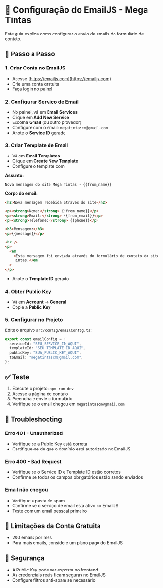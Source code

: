 # 📧 Configuração do EmailJS - Mega Tintas

Este guia explica como configurar o envio de emails do formulário de contato.

## 🚀 Passo a Passo

### 1. Criar Conta no EmailJS

- Acesse [https://emailjs.com](https://emailjs.com)
- Crie uma conta gratuita
- Faça login no painel

### 2. Configurar Serviço de Email

- No painel, vá em **Email Services**
- Clique em **Add New Service**
- Escolha **Gmail** (ou outro provedor)
- Configure com o email: `megatintascm@gmail.com`
- Anote o **Service ID** gerado

### 3. Criar Template de Email

- Vá em **Email Templates**
- Clique em **Create New Template**
- Configure o template com:

**Assunto:**

```
Nova mensagem do site Mega Tintas - {{from_name}}
```

**Corpo do email:**

```html
<h2>Nova mensagem recebida através do site</h2>

<p><strong>Nome:</strong> {{from_name}}</p>
<p><strong>Email:</strong> {{from_email}}</p>
<p><strong>Telefone:</strong> {{phone}}</p>

<h3>Mensagem:</h3>
<p>{{message}}</p>

<hr />
<p>
  <em
    >Esta mensagem foi enviada através do formulário de contato do site Mega
    Tintas.</em
  >
</p>
```

- Anote o **Template ID** gerado

### 4. Obter Public Key

- Vá em **Account** → **General**
- Copie a **Public Key**

### 5. Configurar no Projeto

Edite o arquivo `src/config/emailConfig.ts`:

```typescript
export const emailConfig = {
  serviceId: "SEU_SERVICE_ID_AQUI",
  templateId: "SEU_TEMPLATE_ID_AQUI",
  publicKey: "SUA_PUBLIC_KEY_AQUI",
  toEmail: "megatintascm@gmail.com",
};
```

## ✅ Teste

1. Execute o projeto: `npm run dev`
2. Acesse a página de contato
3. Preencha e envie o formulário
4. Verifique se o email chegou em `megatintascm@gmail.com`

## 🔧 Troubleshooting

### Erro 401 - Unauthorized

- Verifique se a Public Key está correta
- Certifique-se de que o domínio está autorizado no EmailJS

### Erro 400 - Bad Request

- Verifique se o Service ID e Template ID estão corretos
- Confirme se todos os campos obrigatórios estão sendo enviados

### Email não chegou

- Verifique a pasta de spam
- Confirme se o serviço de email está ativo no EmailJS
- Teste com um email pessoal primeiro

## 📝 Limitações da Conta Gratuita

- 200 emails por mês
- Para mais emails, considere um plano pago do EmailJS

## 🔐 Segurança

- A Public Key pode ser exposta no frontend
- As credenciais reais ficam seguras no EmailJS
- Configure filtros anti-spam se necessário
